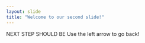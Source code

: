 ```yaml
---
layout: slide
title: "Welcome to our second slide!"
---
```

NEXT STEP SHOULD BE
Use the left arrow to go back!
